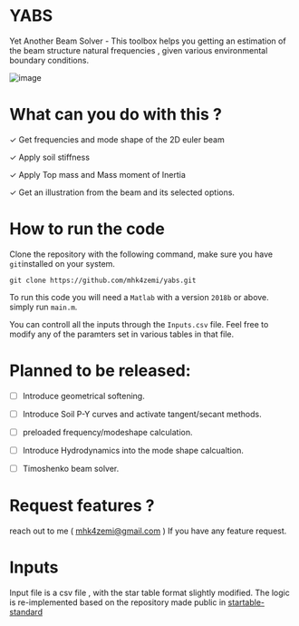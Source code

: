 # YABS
Yet Another Beam Solver - This toolbox helps you getting an estimation of the beam structure natural frequencies , given various environmental boundary conditions.

![image](https://github.com/user-attachments/assets/7147b24b-71e9-4a33-a7a5-40ac57d69186)



# What can you do with this ? 

&check; Get frequencies and mode shape of the 2D euler beam 

&check; Apply soil stiffness

&check; Apply Top mass and Mass moment of Inertia 

&check; Get an illustration from the beam and its selected options.

# How to run the code 


Clone the repository with the following command, make sure you have `git`installed on your system. 

```
git clone https://github.com/mhk4zemi/yabs.git
```

To run this code you will need a `Matlab` with a version `2018b` or above. 
simply run `main.m`. 

You can controll all the inputs through the `Inputs.csv` file. Feel free to modify any of the paramters set in various tables in that file. 

# Planned to be released:
- [ ] Introduce geometrical softening.
- [ ] Introduce Soil P-Y curves and activate tangent/secant methods.
- [ ] preloaded frequency/modeshape calculation.
- [ ] Introduce Hydrodynamics into the mode shape calcualtion. 
- [ ] Timoshenko beam solver.


# Request features ? 
reach out to me ( mhk4zemi@gmail.com ) If you have any feature request. 

# Inputs 
Input file is a csv file , with the star table format slightly modified. The logic is re-implemented based on the repository made public in [startable-standard](https://github.com/startable/startable-standard)
